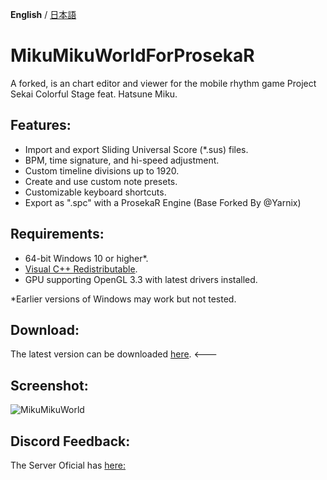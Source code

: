 **English** / [日本語](./README.ja.md)

# MikuMikuWorldForProsekaR
A forked, is an chart editor and viewer for the mobile rhythm game Project Sekai Colorful Stage feat. Hatsune Miku.

## Features:
- Import and export Sliding Universal Score (\*.sus) files.
- BPM, time signature, and hi-speed adjustment.
- Custom timeline divisions up to 1920.
- Create and use custom note presets.
- Customizable keyboard shortcuts.
- Export as ".spc" with a ProsekaR Engine (Base Forked By @Yarnix)

## Requirements:
- 64-bit Windows 10 or higher*.
- [Visual C++ Redistributable](https://aka.ms/vs/17/release/vc_redist.x64.exe).
- GPU supporting OpenGL 3.3 with latest drivers installed.

*Earlier versions of Windows may work but not tested.

## Download:
The latest version can be downloaded [here](https://github.com/Choccodrize/MikuMikuWorld/releases/tag/v3.4.1). <---

## Screenshot:
![MikuMikuWorld](https://github.com/crash5band/MikuMikuWorld/assets/44091782/ba9dbcdf-fa77-4b44-b5e3-2858a283fce0) 

## Discord Feedback:
The Server Oficial has [here:](https://discord.gg/FYMB5wgYDa)
